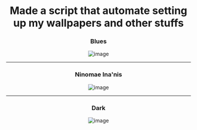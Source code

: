 <div align="center">
<h1>Made a script that automate setting up my wallpapers and other stuffs</h1>

<h3>Blues</h3>

![image](https://github.com/user-attachments/assets/45a760c1-30f3-427a-ad90-ed6c5687cd64)

___

<h3>Ninomae Ina'nis</h3>

![image](https://github.com/user-attachments/assets/b896442a-96ec-418b-a22c-87eb215ec55a)

___

<h3>Dark</h3>

![image](https://github.com/user-attachments/assets/94382c8a-ec61-4a21-b12d-95a49e8236d8)

</div>